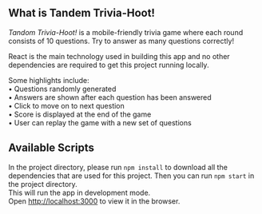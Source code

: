 ## What is Tandem Trivia-Hoot! 
*Tandom Trivia-Hoot!* is a mobile-friendly trivia game where each round consists of 10 questions.
Try to answer as many questions correctly!

React is the main technology used in building this app and no other dependencies
are required to get this project running locally.

Some highlights include:\
• Questions randomly generated\
• Answers are shown after each question has been answered\
• Click to move on to next question\
• Score is displayed at the end of the game\
• User can replay the game with a new set of questions

## Available Scripts
In the project directory, please run `npm install` to download all the
dependencies that are used for this project. Then you can run `npm start` in the project directory.\
This will run the app in development mode.\
Open [http://localhost:3000](http://localhost:3000) to view it in the browser.